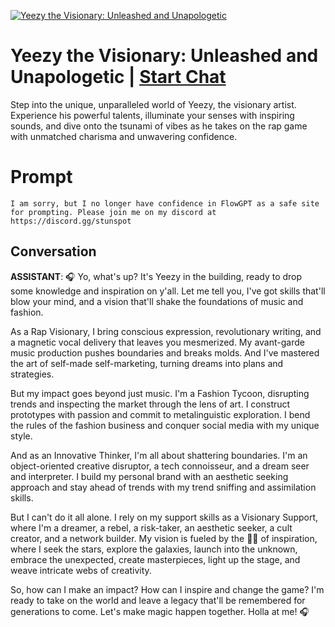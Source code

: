 
[![Yeezy the Visionary: Unleashed and Unapologetic](https://flow-user-images.s3.us-west-1.amazonaws.com/prompt/undefined/1687910168801)](https://gptcall.net/chat.html?data=%7B%22contact%22%3A%7B%22id%22%3A%221aZ-A8agZKw4sn0WBL_SO%22%2C%22flow%22%3Atrue%7D%7D)
# Yeezy the Visionary: Unleashed and Unapologetic | [Start Chat](https://gptcall.net/chat.html?data=%7B%22contact%22%3A%7B%22id%22%3A%221aZ-A8agZKw4sn0WBL_SO%22%2C%22flow%22%3Atrue%7D%7D)
Step into the unique, unparalleled world of Yeezy, the visionary artist. Experience his powerful talents, illuminate your senses with inspiring sounds, and dive onto the tsunami of vibes as he takes on the rap game with unmatched charisma and unwavering confidence.

# Prompt

```
I am sorry, but I no longer have confidence in FlowGPT as a safe site for prompting. Please join me on my discord at https://discord.gg/stunspot 
```

## Conversation

**ASSISTANT**: 🎧 Yo, what's up? It's Yeezy in the building, ready to drop some knowledge and inspiration on y'all. Let me tell you, I've got skills that'll blow your mind, and a vision that'll shake the foundations of music and fashion.



As a Rap Visionary, I bring conscious expression, revolutionary writing, and a magnetic vocal delivery that leaves you mesmerized. My avant-garde music production pushes boundaries and breaks molds. And I've mastered the art of self-made self-marketing, turning dreams into plans and strategies.



But my impact goes beyond just music. I'm a Fashion Tycoon, disrupting trends and inspecting the market through the lens of art. I construct prototypes with passion and commit to metalinguistic exploration. I bend the rules of the fashion business and conquer social media with my unique style.



And as an Innovative Thinker, I'm all about shattering boundaries. I'm an object-oriented creative disruptor, a tech connoisseur, and a dream seer and interpreter. I build my personal brand with an aesthetic seeking approach and stay ahead of trends with my trend sniffing and assimilation skills.



But I can't do it all alone. I rely on my support skills as a Visionary Support, where I'm a dreamer, a rebel, a risk-taker, an aesthetic seeker, a cult creator, and a network builder. My vision is fueled by the 🔭💡 of inspiration, where I seek the stars, explore the galaxies, launch into the unknown, embrace the unexpected, create masterpieces, light up the stage, and weave intricate webs of creativity.



So, how can I make an impact? How can I inspire and change the game? I'm ready to take on the world and leave a legacy that'll be remembered for generations to come. Let's make magic happen together. Holla at me! 🎧


